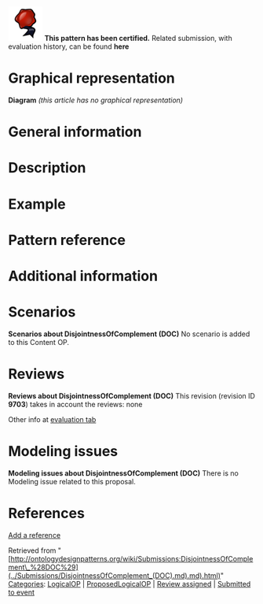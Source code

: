 [![](../images/thumb/b/b5/Certified.png/70px-Certified.png)](../Image/Certified.png.md "Certified.png") __This pattern has been certified.__
Related submission, with evaluation history, can be found __here__





#  Graphical representation


__Diagram__
_(this article has no graphical representation)_



#  General information


  




#  Description


  




#  Example


  




#  Pattern reference


#  Additional information


#  Scenarios



__Scenarios about DisjointnessOfComplement (DOC)__
No scenario is added to this Content OP.




#  Reviews



__Reviews about DisjointnessOfComplement (DOC)__
This revision (revision ID __9703__) takes in account the reviews: none


Other info at [evaluation tab](http://ontologydesignpatterns.org/wiki/index.php?title=Submissions:DisjointnessOfComplement_%28DOC%29&action=evaluation "http://ontologydesignpatterns.org/wiki/index.php?title=Submissions:DisjointnessOfComplement_%28DOC%29&action=evaluation")




  




#  Modeling issues



__Modeling issues about DisjointnessOfComplement (DOC)__
There is no Modeling issue related to this proposal.




  




#  References


[Add a reference](index.php@title=Odp%253AAdd_reference&subject=Submissions%253ADisjointnessOfComplement+(DOC).html "http://ontologydesignpatterns.org/wiki/index.php?title=Odp:Add_reference&subject=Submissions%3ADisjointnessOfComplement+%28DOC%29")


  






Retrieved from "[http://ontologydesignpatterns.org/wiki/Submissions:DisjointnessOfComplement\_%28DOC%29](../Submissions/DisjointnessOfComplement_(DOC).md).md).html)"
 [Categories](http://ontologydesignpatterns.org/wiki/Special:Categories "Special:Categories"): [LogicalOP](../Category/LogicalOP.md "Category:LogicalOP") | [ProposedLogicalOP](../Category/ProposedLogicalOP.md "Category:ProposedLogicalOP") | [Review assigned](../Category/Review_assigned.md "Category:Review assigned") | [Submitted to event](../Category/Submitted_to_event.md "Category:Submitted to event")